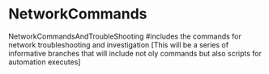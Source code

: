 # NetworkCommands
NetworkCommandsAndTroubleShooting
#includes the commands for network troubleshooting and investigation 
[This will be a series of informative branches that will include not oly commands but also scripts for automation executes]

